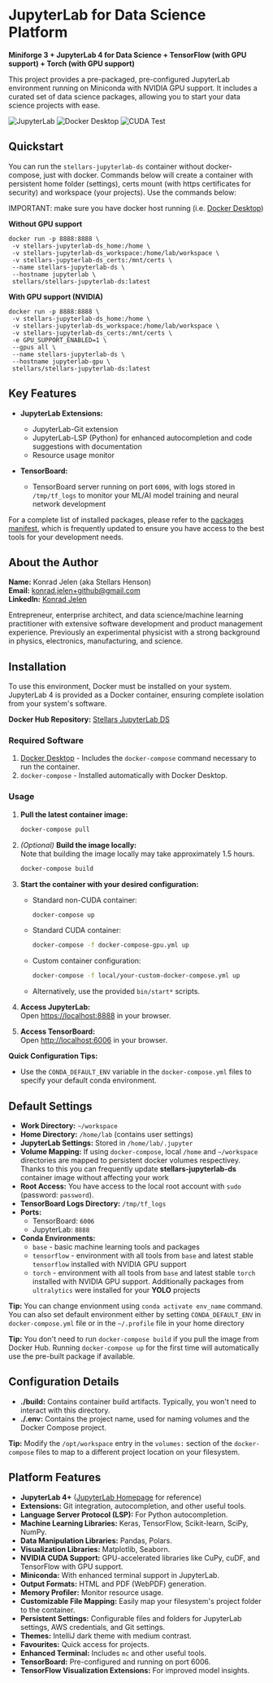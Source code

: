 # JupyterLab for Data Science Platform
**Miniforge 3 + JupyterLab 4 for Data Science + TensorFlow (with GPU support) + Torch (with GPU support)**

This project provides a pre-packaged, pre-configured JupyterLab environment running on Miniconda with NVIDIA GPU support. It includes a curated set of data science packages, allowing you to start your data science projects with ease.

![JupyterLab](./.resources/jupyterlab.png)
![Docker Desktop](./.resources/docker-desktop.png)
![CUDA Test](./.resources/cuda-test.jpg)

## Quickstart

You can run the `stellars-jupyterlab-ds` container without docker-compose, just with docker. 
Commands below will create a container with persistent home folder (settings), certs mount (with https certificates for security) and workspace (your projects). Use the commands below:

IMPORTANT: make sure you have docker host running (i.e. [Docker Desktop](https://www.docker.com/products/docker-desktop/)) 

**Without GPU support**
```
docker run -p 8888:8888 \
 -v stellars-jupyterlab-ds_home:/home \
 -v stellars-jupyterlab-ds_workspace:/home/lab/workspace \
 -v stellars-jupyterlab-ds_certs:/mnt/certs \
 --name stellars-jupyterlab-ds \
 --hostname jupyterlab \
 stellars/stellars-jupyterlab-ds:latest
```

**With GPU support (NVIDIA)**
```
docker run -p 8888:8888 \
 -v stellars-jupyterlab-ds_home:/home \
 -v stellars-jupyterlab-ds_workspace:/home/lab/workspace \
 -v stellars-jupyterlab-ds_certs:/mnt/certs \
 -e GPU_SUPPORT_ENABLED=1 \
 --gpus all \
 --name stellars-jupyterlab-ds \
 --hostname jupyterlab-gpu \
 stellars/stellars-jupyterlab-ds:latest
```

## Key Features
- **JupyterLab Extensions:**
  - JupyterLab-Git extension
  - JupyterLab-LSP (Python) for enhanced autocompletion and code suggestions with documentation
  - Resource usage monitor

- **TensorBoard:**
  - TensorBoard server running on port `6006`, with logs stored in `/tmp/tf_logs` to monitor your ML/AI model training and neural network development

For a complete list of installed packages, please refer to the [packages manifest](https://github.com/stellarshenson/stellars-jupyterlab-ds/blob/main/build/conf/environment.yml), which is frequently updated to ensure you have access to the best tools for your development needs.

## About the Author
**Name:** Konrad Jelen (aka Stellars Henson)  
**Email:** konrad.jelen+github@gmail.com  
**LinkedIn:** [Konrad Jelen](https://www.linkedin.com/in/konradjelen/)

Entrepreneur, enterprise architect, and data science/machine learning practitioner with extensive software development and product management experience. Previously an experimental physicist with a strong background in physics, electronics, manufacturing, and science.

## Installation

To use this environment, Docker must be installed on your system. JupyterLab 4 is provided as a Docker container, ensuring complete isolation from your system's software.

**Docker Hub Repository:** [Stellars JupyterLab DS](https://hub.docker.com/repository/docker/stellars/stellars-jupyterlab-ds/general)

### Required Software
1. [Docker Desktop](https://www.docker.com/products/docker-desktop/) - Includes the `docker-compose` command necessary to run the container.
2. `docker-compose` - Installed automatically with Docker Desktop.

### Usage

1. **Pull the latest container image:**
   ```bash
   docker-compose pull
   ```

2. *(Optional)* **Build the image locally:**  
   Note that building the image locally may take approximately 1.5 hours.
   ```bash
   docker-compose build
   ```

3. **Start the container with your desired configuration:**
   - Standard non-CUDA container:
     ```bash
     docker-compose up
     ```
   - Standard CUDA container:
     ```bash
     docker-compose -f docker-compose-gpu.yml up
     ```
   - Custom container configuration:
     ```bash
     docker-compose -f local/your-custom-docker-compose.yml up
     ```
   - Alternatively, use the provided `bin/start*` scripts.

4. **Access JupyterLab:**  
   Open [https://localhost:8888](https://localhost:8888) in your browser.

5. **Access TensorBoard:**  
   Open [http://localhost:6006](http://localhost:6006) in your browser.

**Quick Configuration Tips:**
- Use the `CONDA_DEFAULT_ENV` variable in the `docker-compose.yml` files to specify your default conda environment.

## Default Settings
- **Work Directory:** `~/workspace`
- **Home Directory:** `/home/lab` (contains user settings)
- **JupyterLab Settings:** Stored in `/home/lab/.jupyter`
- **Volume Mapping:** If using `docker-compose`, local `/home` and `~/workspace` directories are mapped to persistent docker volumes respectivey. Thanks to this you can frequently update **stellars-jupyterlab-ds** container image without affecting your work
- **Root Access:** You have access to the local root account with `sudo` (password: `password`).
- **TensorBoard Logs Directory:** `/tmp/tf_logs`
- **Ports:**
  - TensorBoard: `6006`
  - JupyterLab: `8888`
- **Conda Environments:** 
  - `base` - basic machine learning tools and packages
  - `tensorflow` - environment with all tools from `base` and latest stable `tensorflow` installed with NVIDIA GPU support
  - `torch` - environment with all tools from `base` and latest stable `torch` installed with NVIDIA GPU support. Additionally packages from `ultralytics` were installed for your __YOLO__ projects

**Tip:** You can change envionment using `conda activate env_name` command. You can also set default environment either by setting `CONDA_DEFAULT_ENV` in `docker-compose.yml` file or in the `~/.profile` file in your home directory

**Tip:** You don't need to run `docker-compose build` if you pull the image from Docker Hub. Running `docker-compose up` for the first time will automatically use the pre-built package if available.

## Configuration Details

- **./build:** Contains container build artifacts. Typically, you won't need to interact with this directory.
- **./.env:** Contains the project name, used for naming volumes and the Docker Compose project.

**Tip:** Modify the `/opt/workspace` entry in the `volumes:` section of the `docker-compose` files to map to a different project location on your filesystem.

## Platform Features
- **JupyterLab 4+** ([JupyterLab Homepage](https://jupyterlab.readthedocs.io/en/latest) for reference)
- **Extensions:** Git integration, autocompletion, and other useful tools.
- **Language Server Protocol (LSP):** For Python autocompletion.
- **Machine Learning Libraries:** Keras, TensorFlow, Scikit-learn, SciPy, NumPy.
- **Data Manipulation Libraries:** Pandas, Polars.
- **Visualization Libraries:** Matplotlib, Seaborn.
- **NVIDIA CUDA Support:** GPU-accelerated libraries like CuPy, cuDF, and TensorFlow with GPU support.
- **Miniconda:** With enhanced terminal support in JupyterLab.
- **Output Formats:** HTML and PDF (WebPDF) generation.
- **Memory Profiler:** Monitor resource usage.
- **Customizable File Mapping:** Easily map your filesystem's project folder to the container.
- **Persistent Settings:** Configurable files and folders for JupyterLab settings, AWS credentials, and Git settings.
- **Themes:** IntelliJ dark theme with medium contrast.
- **Favourites:** Quick access for projects.
- **Enhanced Terminal:** Includes `mc` and other useful tools.
- **TensorBoard:** Pre-configured and running on port 6006.
- **TensorFlow Visualization Extensions:** For improved model insights.

<!-- EOF -->

